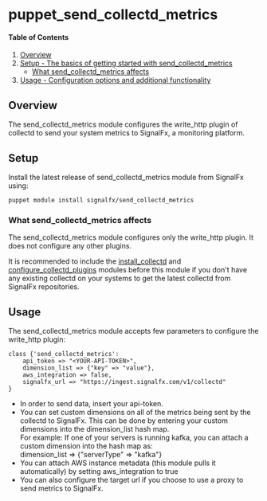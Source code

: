 
# puppet_send_collectd_metrics

#### Table of Contents

1. [Overview](#overview)
2. [Setup - The basics of getting started with send_collectd_metrics](#setup)
    * [What send_collectd_metrics affects](#what-send_collectd_metrics-affects)
3. [Usage - Configuration options and additional functionality](#usage)

## Overview

The send_collectd_metrics module configures the write_http plugin of collectd to send your system metrics to SignalFx, a monitoring platform.

## Setup
Install the latest release of send_collectd_metrics module from SignalFx using:
```shell
puppet module install signalfx/send_collectd_metrics
```

### What send_collectd_metrics affects

The send_collectd_metrics module configures only the write_http plugin. It does not configure any other plugins.

It is recommended to include the [install_collectd](https://github.com/signalfx/puppet_install_collectd) and [configure_collectd_plugins](https://github.com/signalfx/puppet_configure_collectd_plugins) modules before this module if you don't have any existing collectd on your systems to get the latest collectd from SignalFx repositories.

## Usage

The send_collectd_metrics module accepts few parameters to configure the write_http plugin:
```shell
class {'send_collectd_metrics':
    api_token => "<YOUR-API-TOKEN>",
    dimension_list => {"key" => "value"},
    aws_integration => false,
    signalfx_url => "https://ingest.signalfx.com/v1/collectd"
}
```
 * In order to send data, insert your api-token. 
 * You can set custom dimensions on all of the metrics being sent by the collectd to SignalFx. This can be done by entering your custom dimensions into the dimension_list hash map.  
   For example: If one of your servers is running kafka, you can attach a custom dimension into the hash map as:  
   dimension_list => {"serverType" => "kafka"}
 * You can attach AWS instance metadata (this module pulls it automatically) by setting aws_integration to true
 * You can also configure the target url if you choose to use a proxy to send metrics to SignalFx.





